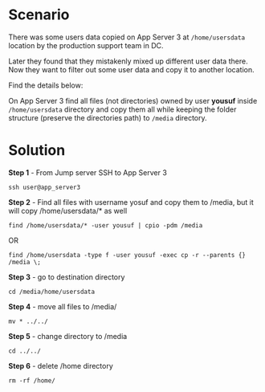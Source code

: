 # Scenario

 There was some users data copied on App Server 3 at `/home/usersdata` location by the production support team in DC. 
 
 Later they found that they mistakenly mixed up different user data there. Now they want to filter out some user data and copy it to another location.
 
 Find the details below:
 
 On App Server 3 find all files (not directories) owned by user **yousuf** inside `/home/usersdata` directory and copy them all while keeping the folder structure (preserve the directories path) to `/media` directory.

# Solution

**Step 1** - From Jump server SSH to App Server 3

`ssh user@app_server3`

**Step 2** - Find all files with username yosuf and copy them to /media, but it will copy /home/usersdata/* as well

`find /home/usersdata/* -user yousuf | cpio -pdm /media`

OR

`find /home/usersdata -type f -user yousuf -exec cp -r --parents {} /media \;`

**Step 3** - go to destination directory

`cd /media/home/usersdata`

**Step 4** - move all files to /media/

`mv * ../../`

**Step 5** - change directory to /media

`cd ../../`

**Step 6** - delete /home directory

`rm -rf /home/`
